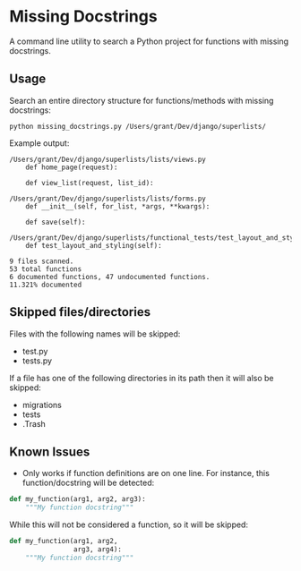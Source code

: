 # Missing Docstrings

A command line utility to search a Python project for functions with missing docstrings.

## Usage

Search an entire directory structure for functions/methods with missing docstrings:

```
python missing_docstrings.py /Users/grant/Dev/django/superlists/
```

Example output:

```
/Users/grant/Dev/django/superlists/lists/views.py
    def home_page(request):

    def view_list(request, list_id):

/Users/grant/Dev/django/superlists/lists/forms.py
    def __init__(self, for_list, *args, **kwargs):

    def save(self):

/Users/grant/Dev/django/superlists/functional_tests/test_layout_and_styling.py
    def test_layout_and_styling(self):

9 files scanned.
53 total functions
6 documented functions, 47 undocumented functions.
11.321% documented
```

## Skipped files/directories

Files with the following names will be skipped:

* test.py
* tests.py

If a file has one of the following directories in its path then it will also be skipped:

* migrations
* tests
* .Trash

## Known Issues

* Only works if function definitions are on one line. For instance, this function/docstring will be detected:

```python
def my_function(arg1, arg2, arg3):
    """My function docstring"""
```

While this will not be considered a function, so it will be skipped:

```python
def my_function(arg1, arg2,
                arg3, arg4):
    """My function docstring"""
```
